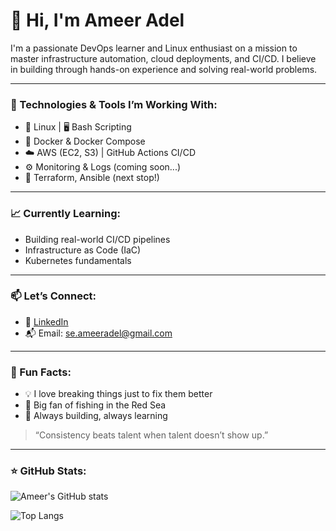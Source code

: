 # 👋 Hi, I'm Ameer Adel

I'm a passionate DevOps learner and Linux enthusiast on a mission to master infrastructure automation, cloud deployments, and CI/CD. I believe in building through hands-on experience and solving real-world problems.

---

### 🔧 Technologies & Tools I’m Working With:
- 🐧 Linux | 🖥️ Bash Scripting
- 🐳 Docker & Docker Compose
- ☁️ AWS (EC2, S3) | GitHub Actions CI/CD
- ⚙️ Monitoring & Logs (coming soon...)
- 🧰 Terraform, Ansible (next stop!)

---

### 📈 Currently Learning:
- Building real-world CI/CD pipelines
- Infrastructure as Code (IaC)
- Kubernetes fundamentals

---

### 📫 Let’s Connect:
- 💼 [LinkedIn](https://www.linkedin.com/in/ameer-adel-b8b673163/)
- 📬 Email: [se.ameeradel@gmail.com](mailto:se.ameeradel@gmail.com)

---

### 📌 Fun Facts:
- 💡 I love breaking things just to fix them better
- 🎣 Big fan of fishing in the Red Sea
- 🧠 Always building, always learning

> “Consistency beats talent when talent doesn’t show up.”

---

### ⭐️ GitHub Stats:
![Ameer's GitHub stats](https://github-readme-stats.vercel.app/api?username=ameeradel&show_icons=true&theme=tokyonight)

![Top Langs](https://github-readme-stats.vercel.app/api/top-langs/?username=ameeradel&layout=compact&theme=tokyonight)
